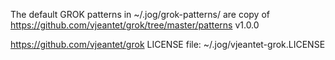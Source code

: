 The default GROK patterns in ~/.jog/grok-patterns/ are copy of https://github.com/vjeantet/grok/tree/master/patterns v1.0.0

https://github.com/vjeantet/grok LICENSE file: ~/.jog/vjeantet-grok.LICENSE